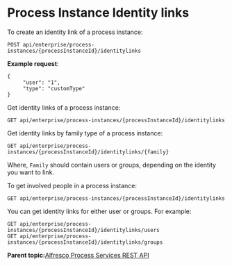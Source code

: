 # Process Instance Identity links

To create an identity link of a process instance:

```
POST api/enterprise/process-instances/{processInstanceId}/identitylinks
```

**Example request**:

```
{
     "user": "1",
     "type": "customType"
}
```

Get identity links of a process instance:

```
GET api/enterprise/process-instances/{processInstanceId}/identitylinks
```

Get identity links by family type of a process instance:

```
GET api/enterprise/process-instances/{processInstanceId}/identitylinks/{family}
```

Where, `Family` should contain users or groups, depending on the identity you want to link.

To get involved people in a process instance:

```
GET api/enterprise/process-instances/{processInstanceId}/identitylinks
```

You can get identity links for either user or groups. For example:

```
GET api/enterprise/process-instances/{processInstanceId}/identitylinks/users
GET api/enterprise/process-instances/{processInstanceId}/identitylinks/groups
```

**Parent topic:**[Alfresco Process Services REST API](../topics/process_services_api.md)

